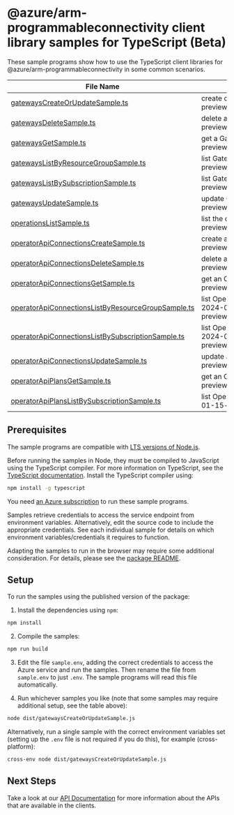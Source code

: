 # @azure/arm-programmableconnectivity client library samples for TypeScript (Beta)

These sample programs show how to use the TypeScript client libraries for @azure/arm-programmableconnectivity in some common scenarios.

| **File Name**                                                                                         | **Description**                                                                                                                                               |
| ----------------------------------------------------------------------------------------------------- | ------------------------------------------------------------------------------------------------------------------------------------------------------------- |
| [gatewaysCreateOrUpdateSample.ts][gatewayscreateorupdatesample]                                       | create or update an APC Gateway. x-ms-original-file: 2024-01-15-preview/Gateways_CreateOrUpdate_MaximumSet_Gen.json                                           |
| [gatewaysDeleteSample.ts][gatewaysdeletesample]                                                       | delete a Gateway. x-ms-original-file: 2024-01-15-preview/Gateways_Delete_MinimumSet_Gen.json                                                                  |
| [gatewaysGetSample.ts][gatewaysgetsample]                                                             | get a Gateway resource by name. x-ms-original-file: 2024-01-15-preview/Gateways_Get_MaximumSet_Gen.json                                                       |
| [gatewaysListByResourceGroupSample.ts][gatewayslistbyresourcegroupsample]                             | list Gateway resources by resource group. x-ms-original-file: 2024-01-15-preview/Gateways_ListByResourceGroup_MaximumSet_Gen.json                             |
| [gatewaysListBySubscriptionSample.ts][gatewayslistbysubscriptionsample]                               | list Gateway resources by subscription ID. x-ms-original-file: 2024-01-15-preview/Gateways_ListBySubscription_MaximumSet_Gen.json                             |
| [gatewaysUpdateSample.ts][gatewaysupdatesample]                                                       | update Gateway tags. x-ms-original-file: 2024-01-15-preview/Gateways_Update_MaximumSet_Gen.json                                                               |
| [operationsListSample.ts][operationslistsample]                                                       | list the operations for the provider x-ms-original-file: 2024-01-15-preview/Operations_List_MaximumSet_Gen.json                                               |
| [operatorApiConnectionsCreateSample.ts][operatorapiconnectionscreatesample]                           | create an Operator API Connection. x-ms-original-file: 2024-01-15-preview/OperatorApiConnections_Create_MaximumSet_Gen.json                                   |
| [operatorApiConnectionsDeleteSample.ts][operatorapiconnectionsdeletesample]                           | delete an Operator API Connection. x-ms-original-file: 2024-01-15-preview/OperatorApiConnections_Delete_MinimumSet_Gen.json                                   |
| [operatorApiConnectionsGetSample.ts][operatorapiconnectionsgetsample]                                 | get an Operator API Connection. x-ms-original-file: 2024-01-15-preview/OperatorApiConnections_Get_MaximumSet_Gen.json                                         |
| [operatorApiConnectionsListByResourceGroupSample.ts][operatorapiconnectionslistbyresourcegroupsample] | list OperatorApiConnection resources by resource group. x-ms-original-file: 2024-01-15-preview/OperatorApiConnections_ListByResourceGroup_MaximumSet_Gen.json |
| [operatorApiConnectionsListBySubscriptionSample.ts][operatorapiconnectionslistbysubscriptionsample]   | list OperatorApiConnection resources by subscription ID. x-ms-original-file: 2024-01-15-preview/OperatorApiConnections_ListBySubscription_MaximumSet_Gen.json |
| [operatorApiConnectionsUpdateSample.ts][operatorapiconnectionsupdatesample]                           | update an Operator API Connection. x-ms-original-file: 2024-01-15-preview/OperatorApiConnections_Update_MaximumSet_Gen.json                                   |
| [operatorApiPlansGetSample.ts][operatorapiplansgetsample]                                             | get an OperatorApiPlan resource by name. x-ms-original-file: 2024-01-15-preview/OperatorApiPlans_Get_MaximumSet_Gen.json                                      |
| [operatorApiPlansListBySubscriptionSample.ts][operatorapiplanslistbysubscriptionsample]               | list OperatorApiPlan resources by subscription ID. x-ms-original-file: 2024-01-15-preview/OperatorApiPlans_ListBySubscription_MaximumSet_Gen.json             |

## Prerequisites

The sample programs are compatible with [LTS versions of Node.js](https://github.com/nodejs/release#release-schedule).

Before running the samples in Node, they must be compiled to JavaScript using the TypeScript compiler. For more information on TypeScript, see the [TypeScript documentation][typescript]. Install the TypeScript compiler using:

```bash
npm install -g typescript
```

You need [an Azure subscription][freesub] to run these sample programs.

Samples retrieve credentials to access the service endpoint from environment variables. Alternatively, edit the source code to include the appropriate credentials. See each individual sample for details on which environment variables/credentials it requires to function.

Adapting the samples to run in the browser may require some additional consideration. For details, please see the [package README][package].

## Setup

To run the samples using the published version of the package:

1. Install the dependencies using `npm`:

```bash
npm install
```

2. Compile the samples:

```bash
npm run build
```

3. Edit the file `sample.env`, adding the correct credentials to access the Azure service and run the samples. Then rename the file from `sample.env` to just `.env`. The sample programs will read this file automatically.

4. Run whichever samples you like (note that some samples may require additional setup, see the table above):

```bash
node dist/gatewaysCreateOrUpdateSample.js
```

Alternatively, run a single sample with the correct environment variables set (setting up the `.env` file is not required if you do this), for example (cross-platform):

```bash
cross-env node dist/gatewaysCreateOrUpdateSample.js
```

## Next Steps

Take a look at our [API Documentation][apiref] for more information about the APIs that are available in the clients.

[gatewayscreateorupdatesample]: https://github.com/Azure/azure-sdk-for-js/blob/main/sdk/programmableconnectivity/arm-programmableconnectivity/samples/v1-beta/typescript/src/gatewaysCreateOrUpdateSample.ts
[gatewaysdeletesample]: https://github.com/Azure/azure-sdk-for-js/blob/main/sdk/programmableconnectivity/arm-programmableconnectivity/samples/v1-beta/typescript/src/gatewaysDeleteSample.ts
[gatewaysgetsample]: https://github.com/Azure/azure-sdk-for-js/blob/main/sdk/programmableconnectivity/arm-programmableconnectivity/samples/v1-beta/typescript/src/gatewaysGetSample.ts
[gatewayslistbyresourcegroupsample]: https://github.com/Azure/azure-sdk-for-js/blob/main/sdk/programmableconnectivity/arm-programmableconnectivity/samples/v1-beta/typescript/src/gatewaysListByResourceGroupSample.ts
[gatewayslistbysubscriptionsample]: https://github.com/Azure/azure-sdk-for-js/blob/main/sdk/programmableconnectivity/arm-programmableconnectivity/samples/v1-beta/typescript/src/gatewaysListBySubscriptionSample.ts
[gatewaysupdatesample]: https://github.com/Azure/azure-sdk-for-js/blob/main/sdk/programmableconnectivity/arm-programmableconnectivity/samples/v1-beta/typescript/src/gatewaysUpdateSample.ts
[operationslistsample]: https://github.com/Azure/azure-sdk-for-js/blob/main/sdk/programmableconnectivity/arm-programmableconnectivity/samples/v1-beta/typescript/src/operationsListSample.ts
[operatorapiconnectionscreatesample]: https://github.com/Azure/azure-sdk-for-js/blob/main/sdk/programmableconnectivity/arm-programmableconnectivity/samples/v1-beta/typescript/src/operatorApiConnectionsCreateSample.ts
[operatorapiconnectionsdeletesample]: https://github.com/Azure/azure-sdk-for-js/blob/main/sdk/programmableconnectivity/arm-programmableconnectivity/samples/v1-beta/typescript/src/operatorApiConnectionsDeleteSample.ts
[operatorapiconnectionsgetsample]: https://github.com/Azure/azure-sdk-for-js/blob/main/sdk/programmableconnectivity/arm-programmableconnectivity/samples/v1-beta/typescript/src/operatorApiConnectionsGetSample.ts
[operatorapiconnectionslistbyresourcegroupsample]: https://github.com/Azure/azure-sdk-for-js/blob/main/sdk/programmableconnectivity/arm-programmableconnectivity/samples/v1-beta/typescript/src/operatorApiConnectionsListByResourceGroupSample.ts
[operatorapiconnectionslistbysubscriptionsample]: https://github.com/Azure/azure-sdk-for-js/blob/main/sdk/programmableconnectivity/arm-programmableconnectivity/samples/v1-beta/typescript/src/operatorApiConnectionsListBySubscriptionSample.ts
[operatorapiconnectionsupdatesample]: https://github.com/Azure/azure-sdk-for-js/blob/main/sdk/programmableconnectivity/arm-programmableconnectivity/samples/v1-beta/typescript/src/operatorApiConnectionsUpdateSample.ts
[operatorapiplansgetsample]: https://github.com/Azure/azure-sdk-for-js/blob/main/sdk/programmableconnectivity/arm-programmableconnectivity/samples/v1-beta/typescript/src/operatorApiPlansGetSample.ts
[operatorapiplanslistbysubscriptionsample]: https://github.com/Azure/azure-sdk-for-js/blob/main/sdk/programmableconnectivity/arm-programmableconnectivity/samples/v1-beta/typescript/src/operatorApiPlansListBySubscriptionSample.ts
[apiref]: https://learn.microsoft.com/javascript/api/@azure/arm-programmableconnectivity?view=azure-node-preview
[freesub]: https://azure.microsoft.com/free/
[package]: https://github.com/Azure/azure-sdk-for-js/tree/main/sdk/programmableconnectivity/arm-programmableconnectivity/README.md
[typescript]: https://www.typescriptlang.org/docs/home.html

